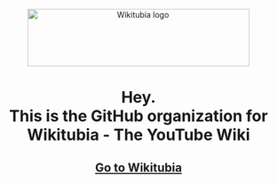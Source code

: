 <p align="center">
  <picture>
  <source media="(prefers-color-scheme: dark)" srcset="/profile/Wikitubia_dark.svg">
  <source media="(prefers-color-scheme: light)" srcset="/profile/Wikitubia_light.svg">
  <img alt="Wikitubia logo" width="400px" height="104px">
</picture>
</p>

# <p align="center">Hey.<br>This is the GitHub organization for Wikitubia - The YouTube Wiki</p>


## <p align="center">[Go to Wikitubia](https://youtube.fandom.com)</p>
